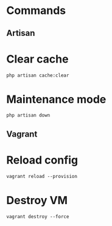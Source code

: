 # Commands

## Artisan 

# Clear cache
`php artisan cache:clear`

# Maintenance mode
`php artisan down`

## Vagrant

# Reload config
`vagrant reload --provision`

# Destroy VM
`vagrant destroy --force`
